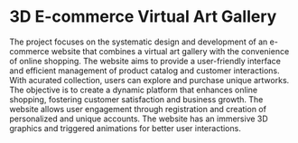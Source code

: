# 3D E-commerce Virtual Art Gallery
 The project focuses on the systematic design and development of an e-commerce website that
 combines a virtual art gallery with the convenience of online shopping. The website aims to provide
 a user-friendly interface and efficient management of product catalog and customer interactions.
 With acurated collection, users can explore and purchase unique artworks. The objective is to create
 a dynamic platform that enhances online shopping, fostering customer satisfaction and business
 growth. The website allows user engagement through registration and creation of personalized and
 unique accounts. The website has an immersive 3D graphics and triggered animations for better
 user interactions.
 
